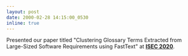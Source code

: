 ```yaml
---
layout: post
date: 2000-02-28 14:15:00_0530
inline: true
---
```


Presented our paper titled "Clustering Glossary Terms Extracted from Large-Sized Software Requirements using FastText" at **[ISEC 2020](https://isoft.acm.org/isec2020/)**.
